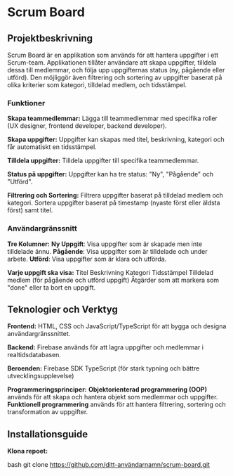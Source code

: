 # Scrum Board

## Projektbeskrivning

Scrum Board är en applikation som används för att hantera uppgifter i ett Scrum-team. Applikationen tillåter användare att skapa uppgifter, tilldela dessa till medlemmar, och följa upp uppgifternas status (ny, pågående eller utförd). Den möjliggör även filtrering och sortering av uppgifter baserat på olika kriterier som kategori, tilldelad medlem, och tidsstämpel.

### Funktioner

**Skapa teammedlemmar:**
   Lägga till teammedlemmar med specifika roller (UX designer, frontend developer, backend developer).

**Skapa uppgifter:**
  Uppgifter kan skapas med titel, beskrivning, kategori och får automatiskt en tidsstämpel.

**Tilldela uppgifter:**
   Tilldela uppgifter till specifika teammedlemmar.

**Status på uppgifter:**
   Uppgifter kan ha tre status: "Ny", "Pågående" och "Utförd".
   
**Filtrering och Sortering:**
  Filtrera uppgifter baserat på tilldelad medlem och kategori.
   Sortera uppgifter baserat på timestamp (nyaste först eller äldsta först) samt titel.

### Användargränssnitt

**Tre Kolumner:**
**Ny Uppgift**: Visa uppgifter som är skapade men inte tilldelade ännu.
**Pågående**: Visa uppgifter som är tilldelade och under arbete.
**Utförd**: Visa uppgifter som är klara och utförda.

**Varje uppgift ska visa:**
Titel
Beskrivning
Kategori
Tidsstämpel
Tilldelad medlem (för pågående och utförd uppgift)
Åtgärder som att markera som "done" eller ta bort en uppgift.



## Teknologier och Verktyg

**Frontend:**
HTML, CSS och JavaScript/TypeScript för att bygga och designa användargränssnittet.
  
**Backend:**
Firebase används för att lagra uppgifter och medlemmar i realtidsdatabasen.

**Beroenden:**
Firebase SDK
TypeScript (för stark typning och bättre utvecklingsupplevelse)
  
**Programmeringsprinciper:**
**Objektorienterad programmering (OOP)** används för att skapa och hantera objekt som medlemmar och uppgifter.
**Funktionell programmering** används för att hantera filtrering, sortering och transformation av uppgifter.



## Installationsguide

**Klona repoet:**

   bash
   git clone https://github.com/ditt-användarnamn/scrum-board.git

